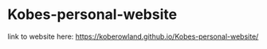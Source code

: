 # Kobes-personal-website
link to website here: https://koberowland.github.io/Kobes-personal-website/
